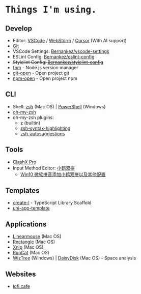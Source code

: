 <h1><samp>Things I'm using.</samp></h1>

## Develop

- Editor: [VSCode](https://code.visualstudio.com/) / [WebStorm](https://www.jetbrains.com/webstorm/download/) / [Cursor](https://www.cursor.com/) (With AI support)
- [Git](https://git-scm.com/)
- VSCode Settings: [Bernankez/vscode-settings](https://github.com/Bernankez/vscode-settings)
- ESLint Config: [Bernankez/eslint-config](https://github.com/Bernankez/eslint-config)
- ~~Stylelint Config: [Bernankez/stylelint-config](https://github.com/Bernankez/stylelint-config)~~
- [fnm](https://github.com/Schniz/fnm) - Node.js version manager
- [git-open](https://github.com/paulirish/git-open) - Open project git
- [npm-open](https://github.com/Bernankez/npm-open) - Open project npm

## CLI

- Shell: [zsh](https://www.zsh.org/) (Mac OS) | [PowerShell](https://github.com/PowerShell/PowerShell) (Windows)
- [oh-my-zsh](https://ohmyz.sh/)
- oh-my-zsh plugins:
  - z (builtin)
  - [zsh-syntax-highlighting](https://github.com/zsh-users/zsh-syntax-highlighting)
  - [zsh-autosuggestions](https://github.com/zsh-users/zsh-autosuggestions)

## Tools

- [ClashX Pro](https://github.com/yichengchen/clashX)
- Input Method Editor: [小鹤双拼](https://flypy.com/)
  - [Win10 微软拼音添加小鹤双拼以及其他配置](https://ifttl.com/add-flypy-to-win10-microsoft-pinyin-and-other-configuration/)

## Templates

- [create-l](https://github.com/Bernankez/create-l) - TypeScript Library Scaffold
- [uni-app-template](https://github.com/Bernankez/UniAppTemplate)

## Applications

- [Linearmouse](https://github.com/linearmouse/linearmouse) (Mac OS)
- [Rectangle](https://github.com/rxhanson/Rectangle) (Mac OS)
- [Xnip](http://zh.xnipapp.com/) (Mac OS)
- [RunCat](https://kyome.io/runcat/index.html) (Mac OS)
- [WizTree](https://github.com/Ji4n1ng/WizTree) (Windows) | [DaisyDisk](https://apps.apple.com/cn/app/daisydisk/id411643860?mt=12) (Mac OS) - Space analysis

## Websites
- [lofi.cafe](https://www.lofi.cafe/)
